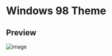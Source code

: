# Windows 98 Theme

## Preview
![image](https://user-images.githubusercontent.com/66328734/146694212-0b106a3b-6579-4cc6-973f-d92555b2033e.png)
